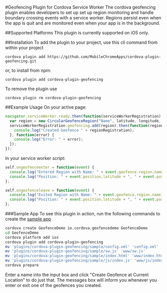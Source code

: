 #Geofencing Plugin for Cordova Service Worker
The cordova geofencing plugin enables developers to set up set up region monitoring and handle boundary crossing events with a service worker. Regions persist even when the app is quit and are monitored even when your app is in the background.

##Supported Platforms
This plugin is currently supported on iOS only.

##Installation
To add the plugin to your project, use this cli command from within your project
```
cordova plugin add https://github.com/MobileChromeApps/cordova-plugin-geofencing.git
```

or, to install from npm:
```
cordova plugin add cordova-plugin-geofencing
```

To remove the plugin use
```
cordova plugin rm cordova-plugin-geofencing
```
##Example Usage
On your active page:
```javascript
navigator.serviceWorker.ready.then(function(serviceWorkerRegistration) {
  var region = new CircularGeofenceRegion("Name", latitude, longitude, radius);
  serviceWorkerRegistration.geofencing.add(region).then(function(regionRegistration) {
    console.log("Created Geofence " + regionRegistration);
  }, function(error) {
    console.log("Error: " + error);
  });
});
```
In your service worker script:
```javascript
self.ongeofenceenter = function(event) {
  console.log("Entered Region with Name: " + event.geofence.region.name);
  console.log("Position: " + event.position.latitude + ", " + event.position.longitude);
};

self.ongeofenceleave = function(event) {
  console.log("Exited Region with Name: " + event.geofence.region.name);
  console.log("Position: " + event.position.latitude + ", " + event.position.longitude);
};
```
###Sample App
To see this plugin in action, run the following commands to create the [sample app](https://github.com/MobileChromeApps/cordova-plugin-geofencing/tree/master/test)
```bash
cordova create GeofenceDemo io.cordova.geofencedemo GeofenceDemo
cd GeofenceDemo
cordova platform add ios
cordova plugin add cordova-plugin-geofencing
mv 'plugins/cordova-plugin-geofencing/sample/config.xml' 'config.xml'
mv 'plugins/cordova-plugin-geofencing/sample/sw.js' 'www/sw.js'
mv 'plugins/cordova-plugin-geofencing/sample/index.html' 'www/index.html'
mv 'plugins/cordova-plugin-geofencing/sample/js/index.js' 'www/js/index.js'
cordova prepare
```

Enter a name into the input box and click "Create Geofence at Current Location" to do just that. The messages box will inform you whenever you enter or exit one of the geofences you created.

